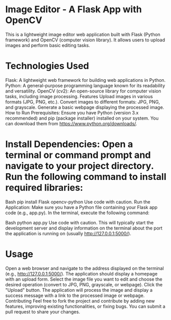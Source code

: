 # Image Editor - A Flask App with OpenCV
This is a lightweight image editor web application built with Flask (Python framework) and OpenCV (computer vision library). It allows users to upload images and perform basic editing tasks.

# Technologies Used
Flask: A lightweight web framework for building web applications in Python.
Python: A general-purpose programming language known for its readability and versatility.
OpenCV (cv2): An open-source library for computer vision tasks, including image processing.
Features
Upload images in various formats (JPG, PNG, etc.).
Convert images to different formats: JPG, PNG, and grayscale.
Generate a basic webpage displaying the processed image.
How to Run
Prerequisites: Ensure you have Python (version 3.x recommended) and pip (package installer) installed on your system. You can download them from https://www.python.org/downloads/.

# Install Dependencies: Open a terminal or command prompt and navigate to your project directory. Run the following command to install required libraries:

Bash
pip install Flask opencv-python
Use code with caution.
Run the Application: Make sure you have a Python file containing your Flask app code (e.g., app.py). In the terminal, execute the following command:

Bash
python app.py
Use code with caution.
This will typically start the development server and display information on the terminal about the port the application is running on (usually http://127.0.0.1:5000/).

# Usage
Open a web browser and navigate to the address displayed on the terminal (e.g., http://127.0.0.1:5000/).
The application should display a homepage with an upload form.
Select the image file you want to edit and choose the desired operation (convert to JPG, PNG, grayscale, or webpage).
Click the "Upload" button.
The application will process the image and display a success message with a link to the processed image or webpage.
Contributing
Feel free to fork the project and contribute by adding new features, improving existing functionalities, or fixing bugs. You can submit a pull request to share your changes.
